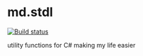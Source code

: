 # md.stdl

[![Build status](https://ci.appveyor.com/api/projects/status/mkxlqji4bsoyko5c?svg=true)](https://ci.appveyor.com/project/microdee/md-stdl)

utility functions for C# making my life easier
